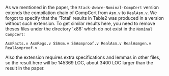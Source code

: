 As we mentioned in the paper, the `Stack-Aware-Nominal-CompCert` version extends the compilation chain of CompCert from `Asm.v` to `RealAsm.v`. We forgot to specify that the 'Total' results in Table2 was produced in a version without such extension. To get similar results here, you need to remove theses files under the directory 'x86' which do not exist in the `Nominal CompCert`:
```
AsmFacts.v AsmRegs.v SSAsm.v SSAsmproof.v RealAsm.v RealAsmgen.v RealAsmproof.v
```
Also the extension requires extra specifications and lemmas in other files, so the result here will be 145369 LOC, about 3400 LOC larger than the result in the paper.

